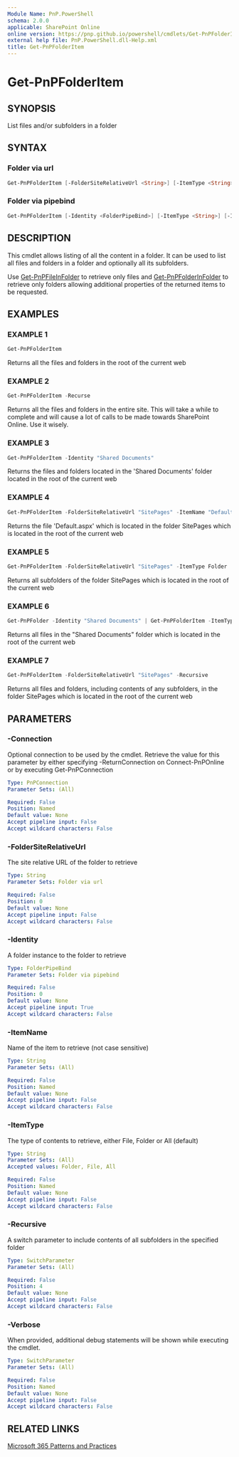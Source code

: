 ```yaml
---
Module Name: PnP.PowerShell
schema: 2.0.0
applicable: SharePoint Online
online version: https://pnp.github.io/powershell/cmdlets/Get-PnPFolderItem.html
external help file: PnP.PowerShell.dll-Help.xml
title: Get-PnPFolderItem
---
```

  
# Get-PnPFolderItem

## SYNOPSIS
List files and/or subfolders in a folder

## SYNTAX

### Folder via url
```powershell
Get-PnPFolderItem [-FolderSiteRelativeUrl <String>] [-ItemType <String>] [-ItemName <String>] [-Recursive] [-Verbose] [-Connection <PnPConnection>] 
```

### Folder via pipebind
```powershell
Get-PnPFolderItem [-Identity <FolderPipeBind>] [-ItemType <String>] [-ItemName <String>] [-Recursive] [-Verbose] [-Connection <PnPConnection>] 
```

## DESCRIPTION

This cmdlet allows listing of all the content in a folder. It can be used to list all files and folders in a folder and optionally all its subfolders.

Use [Get-PnPFileInFolder](Get-PnPFileInFolder.md) to retrieve only files and [Get-PnPFolderInFolder](Get-PnPFolderInFolder.md) to retrieve only folders allowing additional properties of the returned items to be requested.

## EXAMPLES

### EXAMPLE 1
```powershell
Get-PnPFolderItem
```

Returns all the files and folders in the root of the current web

### EXAMPLE 2
```powershell
Get-PnPFolderItem -Recurse
```

Returns all the files and folders in the entire site. This will take a while to complete and will cause a lot of calls to be made towards SharePoint Online. Use it wisely.

### EXAMPLE 3
```powershell
Get-PnPFolderItem -Identity "Shared Documents"
```

Returns the files and folders located in the 'Shared Documents' folder located in the root of the current web

### EXAMPLE 4
```powershell
Get-PnPFolderItem -FolderSiteRelativeUrl "SitePages" -ItemName "Default.aspx"
```

Returns the file 'Default.aspx' which is located in the folder SitePages which is located in the root of the current web

### EXAMPLE 5
```powershell
Get-PnPFolderItem -FolderSiteRelativeUrl "SitePages" -ItemType Folder
```

Returns all subfolders of the folder SitePages which is located in the root of the current web

### EXAMPLE 6
```powershell
Get-PnPFolder -Identity "Shared Documents" | Get-PnPFolderItem -ItemType File
```

Returns all files in the "Shared Documents" folder which is located in the root of the current web

### EXAMPLE 7
```powershell
Get-PnPFolderItem -FolderSiteRelativeUrl "SitePages" -Recursive
```

Returns all files and folders, including contents of any subfolders, in the folder SitePages which is located in the root of the current web

## PARAMETERS

### -Connection
Optional connection to be used by the cmdlet. Retrieve the value for this parameter by either specifying -ReturnConnection on Connect-PnPOnline or by executing Get-PnPConnection

```yaml
Type: PnPConnection
Parameter Sets: (All)

Required: False
Position: Named
Default value: None
Accept pipeline input: False
Accept wildcard characters: False
```

### -FolderSiteRelativeUrl
The site relative URL of the folder to retrieve

```yaml
Type: String
Parameter Sets: Folder via url

Required: False
Position: 0
Default value: None
Accept pipeline input: False
Accept wildcard characters: False
```

### -Identity
A folder instance to the folder to retrieve

```yaml
Type: FolderPipeBind
Parameter Sets: Folder via pipebind

Required: False
Position: 0
Default value: None
Accept pipeline input: True
Accept wildcard characters: False
```

### -ItemName
Name of the item to retrieve (not case sensitive)

```yaml
Type: String
Parameter Sets: (All)

Required: False
Position: Named
Default value: None
Accept pipeline input: False
Accept wildcard characters: False
```

### -ItemType
The type of contents to retrieve, either File, Folder or All (default)

```yaml
Type: String
Parameter Sets: (All)
Accepted values: Folder, File, All

Required: False
Position: Named
Default value: None
Accept pipeline input: False
Accept wildcard characters: False
```

### -Recursive
A switch parameter to include contents of all subfolders in the specified folder

```yaml
Type: SwitchParameter
Parameter Sets: (All)

Required: False
Position: 4
Default value: None
Accept pipeline input: False
Accept wildcard characters: False
```

### -Verbose
When provided, additional debug statements will be shown while executing the cmdlet.

```yaml
Type: SwitchParameter
Parameter Sets: (All)

Required: False
Position: Named
Default value: None
Accept pipeline input: False
Accept wildcard characters: False
```

## RELATED LINKS

[Microsoft 365 Patterns and Practices](https://aka.ms/m365pnp)
